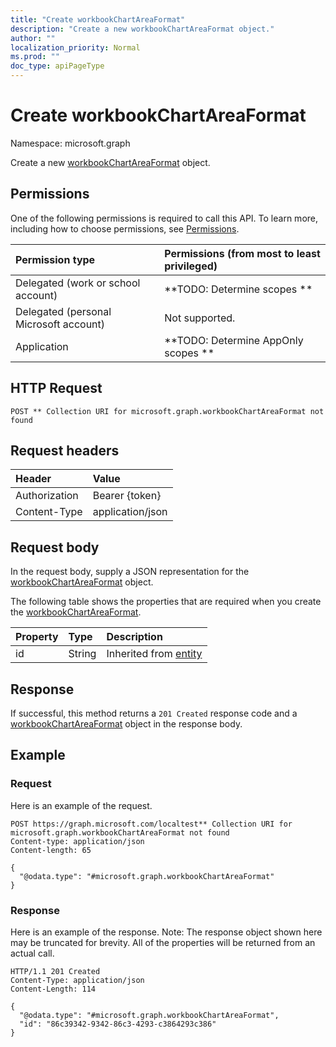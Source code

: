 ```yaml
---
title: "Create workbookChartAreaFormat"
description: "Create a new workbookChartAreaFormat object."
author: ""
localization_priority: Normal
ms.prod: ""
doc_type: apiPageType
---
```


# Create workbookChartAreaFormat

Namespace: microsoft.graph

Create a new [workbookChartAreaFormat](../resources/workbookchartareaformat.md) object.

## Permissions
One of the following permissions is required to call this API. To learn more, including how to choose permissions, see [Permissions](/concepts/permissions-reference.md).

|Permission type|Permissions (from most to least privileged)|
|:---|:---|
|Delegated (work or school account)|**TODO: Determine scopes **|
|Delegated (personal Microsoft account)|Not supported.|
|Application|**TODO: Determine AppOnly scopes **|

## HTTP Request
<!-- {
  "blockType": "ignored"
}
-->
``` http
POST ** Collection URI for microsoft.graph.workbookChartAreaFormat not found
```

## Request headers
|Header|Value|
|:---|:---|
|Authorization|Bearer {token}|
|Content-Type|application/json|

## Request body
In the request body, supply a JSON representation for the [workbookChartAreaFormat](../resources/workbookchartareaformat.md) object.

The following table shows the properties that are required when you create the [workbookChartAreaFormat](../resources/workbookchartareaformat.md).

|Property|Type|Description|
|:---|:---|:---|
|id|String| Inherited from [entity](../resources/entity.md)|



## Response
If successful, this method returns a `201 Created` response code and a [workbookChartAreaFormat](../resources/workbookchartareaformat.md) object in the response body.

## Example

### Request
Here is an example of the request.
<!-- {
  "blockType": "request",
  "name": "create_workbookchartareaformat_from_"
}
-->
``` http
POST https://graph.microsoft.com/localtest** Collection URI for microsoft.graph.workbookChartAreaFormat not found
Content-type: application/json
Content-length: 65

{
  "@odata.type": "#microsoft.graph.workbookChartAreaFormat"
}
```

### Response
Here is an example of the response. Note: The response object shown here may be truncated for brevity. All of the properties will be returned from an actual call.
<!-- {
  "blockType": "response",
  "truncated": true,
  "@odata.type": "microsoft.graph.workbookchartareaformat"
}
-->
``` http
HTTP/1.1 201 Created
Content-Type: application/json
Content-Length: 114

{
  "@odata.type": "#microsoft.graph.workbookChartAreaFormat",
  "id": "86c39342-9342-86c3-4293-c3864293c386"
}
```

